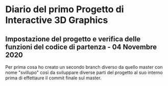 # Diario del primo Progetto di Interactive 3D Graphics

## Impostazione del progetto e verifica delle funzioni del codice di partenza - 04 Novembre 2020

Per prima cosa ho creato un secondo branch diverso da quello master con nome "svillupo" così da sviluppare diverse parti del progetto al suo interno prima di effettaure il commit finale sul master.
